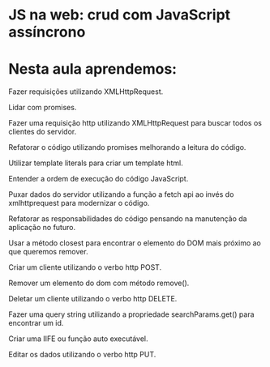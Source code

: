 # JS na web: crud com JavaScript assíncrono

# Nesta aula aprendemos:

Fazer requisições utilizando XMLHttpRequest.

Lidar com promises.

Fazer uma requisição http utilizando XMLHttpRequest para buscar todos os clientes do servidor.

Refatorar o código utilizando promises melhorando a leitura do código.

Utilizar template literals para criar um template html.

Entender a ordem de execução do código JavaScript.

Puxar dados do servidor utilizando a função a fetch api ao invés do xmlhttprequest para modernizar o código.

Refatorar as responsabilidades do código pensando na manutenção da aplicação no futuro.

Usar a método closest para encontrar o elemento do DOM mais próximo ao que queremos remover.

Criar um cliente utilizando o verbo http POST.

Remover um elemento do dom com método remove().

Deletar um cliente utilizando o verbo http DELETE.

Fazer uma query string utilizando a propriedade searchParams.get() para encontrar um id.

Criar uma IIFE ou função auto executável.

Editar os dados utilizando o verbo http PUT.
